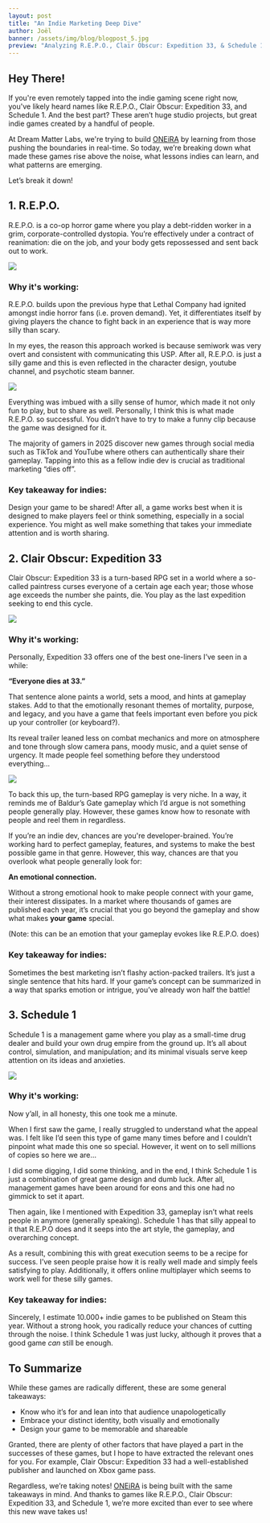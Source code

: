 ```yaml
---
layout: post
title: "An Indie Marketing Deep Dive"
author: Joël
banner: /assets/img/blog/blogpost_5.jpg
preview: "Analyzing R.E.P.O., Clair Obscur: Expedition 33, & Schedule 1."
---
```

<h2 class="post-h2">Hey There!</h2>

If you're even remotely tapped into the indie gaming scene right now, you've likely heard names like R.E.P.O., Clair Obscur: Expedition 33, and Schedule 1. And the best part? These aren’t huge studio projects, but great indie games created by a handful of people.

At Dream Matter Labs, we're trying to build <a class="post-link" href="https://dreammatterlabs.com/">ONEiRA</a> by learning from those pushing the boundaries in real-time. So today, we’re breaking down what made these games rise above the noise, what lessons indies can learn, and what patterns are emerging.

Let’s break it down!

<h2 class="post-h2">1. R.E.P.O.</h2>

R.E.P.O. is a co-op horror game where you play a debt-ridden worker in a grim, corporate-controlled dystopia. You’re effectively under a contract of reanimation: die on the job, and your body gets repossessed and sent back out to work.

<img class="img-fluid post-image w-100" src="/assets/img/blog/repo.jpg">

<h3 class="post-h3">Why it's working:</h3>

R.E.P.O. builds upon the previous hype that Lethal Company had ignited amongst indie horror fans (i.e. proven demand). Yet, it differentiates itself by giving players the chance to fight back in an experience that is way more silly than scary.

In my eyes, the reason this approach worked is because semiwork was very overt and consistent with communicating this USP. After all, R.E.P.O. is just a silly game and this is even reflected in the character design, youtube channel, and psychotic steam banner.

<img class="img-fluid post-image w-50" src="/assets/img/blog/repo-emoji.jpg">

Everything was imbued with a silly sense of humor, which made it not only fun to play, but to share as well. Personally, I think this is what made R.E.P.O. so successful. You didn’t have to try to make a funny clip because the game was designed for it.

The majority of gamers in 2025 discover new games through social media such as TikTok and YouTube where others can authentically share their gameplay. Tapping into this as a fellow indie dev is crucial as traditional marketing “dies off”.

<h3 class="post-h3">Key takeaway for indies:</h3>

Design your game to be shared! After all, a game works best when it is designed to make players feel or think something, especially in a social experience. You might as well make something that takes your immediate attention and is worth sharing.

<h2 class="post-h2">2. Clair Obscur: Expedition 33</h2>

Clair Obscur: Expedition 33 is a turn-based RPG set in a world where a so-called paintress curses everyone of a certain age each year; those whose age exceeds the number she paints, die. You play as the last expedition seeking to end this cycle.

<img class="img-fluid post-image w-100" src="/assets/img/blog/clair-obscur-expedition-33.jpg">

<h3 class="post-h3">Why it's working:</h3>

Personally, Expedition 33 offers one of the best one-liners I’ve seen in a while:

**“Everyone dies at 33.”**

That sentence alone paints a world, sets a mood, and hints at gameplay stakes. Add to that the emotionally resonant themes of mortality, purpose, and legacy, and you have a game that feels important even before you pick up your controller (or keyboard?).

Its reveal trailer leaned less on combat mechanics and more on atmosphere and tone through slow camera pans, moody music, and a quiet sense of urgency. It made people feel something before they understood everything…

<img class="img-fluid post-image w-50" src="/assets/img/blog/clair-obscur-expedition-33-2.jpg">

To back this up, the turn-based RPG gameplay is very niche. In a way, it reminds me of Baldur’s Gate gameplay which I’d argue is not something people generally play. However, these games know how to resonate with people and reel them in regardless.

If you’re an indie dev, chances are you're developer-brained. You’re working hard to perfect gameplay, features, and systems to make the best possible game in that genre. However, this way, chances are that you overlook what people generally look for:

**An emotional connection.**

Without a strong emotional hook to make people connect with your game, their interest dissipates. In a market where thousands of games are published each year, it’s crucial that you go beyond the gameplay and show what makes **your game** special.

(Note: this can be an emotion that your gameplay evokes like R.E.P.O. does)

<h3 class="post-h3">Key takeaway for indies:</h3>

Sometimes the best marketing isn’t flashy action-packed trailers. It’s just a single sentence that hits hard. If your game’s concept can be summarized in a way that sparks emotion or intrigue, you’ve already won half the battle!

<h2 class="post-h2">3. Schedule 1</h2>

Schedule 1 is a management game where you play as a small-time drug dealer and build your own drug empire from the ground up. It’s all about control, simulation, and manipulation; and its minimal visuals serve keep attention on its ideas and anxieties.

<img class="img-fluid post-image w-100" src="/assets/img/blog/schedule-1.jpg">

<h3 class="post-h3">Why it's working:</h3>

Now y’all, in all honesty, this one took me a minute.

When I first saw the game, I really struggled to understand what the appeal was. I felt like I’d seen this type of game many times before and I couldn’t pinpoint what made this one so special. However, it went on to sell millions of copies so here we are…

I did some digging, I did some thinking, and in the end, I think Schedule 1 is just a combination of great game design and dumb luck. After all, management games have been around for eons and this one had no gimmick to set it apart.

Then again, like I mentioned with Expedition 33, gameplay isn’t what reels people in anymore (generally speaking). Schedule 1 has that silly appeal to it that R.E.P.O does and it seeps into the art style, the gameplay, and overarching concept.

As a result, combining this with great execution seems to be a recipe for success. I’ve seen people praise how it is really well made and simply feels satisfying to play. Additionally, it offers online multiplayer which seems to work well for these silly games.

<h3 class="post-h3">Key takeaway for indies:</h3>

Sincerely, I estimate 10.000+ indie games to be published on Steam this year. Without a strong hook, you radically reduce your chances of cutting through the noise. I think Schedule 1 was just lucky, although it proves that a good game *can* still be enough. 

<h2 class="post-h2">To Summarize</h2>

While these games are radically different, these are some general takeaways:

- Know who it’s for and lean into that audience unapologetically
- Embrace your distinct identity, both visually and emotionally
- Design your game to be memorable and shareable

Granted, there are plenty of other factors that have played a part in the successes of these games, but I hope to have extracted the relevant ones for you. For example, Clair Obscur: Expedition 33 had a well-established publisher and launched on Xbox game pass.

Regardless, we’re taking notes! <a class="post-link" href="https://dreammatterlabs.com/">ONEiRA</a> is being built with the same takeaways in mind. And thanks to games like R.E.P.O., Clair Obscur: Expedition 33, and Schedule 1, we’re more excited than ever to see where this new wave takes us!
